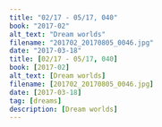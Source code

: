 ```yaml
---
title: "02/17 - 05/17, 040"
book: "2017-02"
alt_text: "Dream worlds"
filename: "201702_20170805_0046.jpg"
date: "2017-03-18"
title: [02/17 - 05/17, 040]
book: [2017-02]
alt_text: [Dream worlds]
filename: [201702_20170805_0046.jpg]
date: [2017-03-18]
tag: [dreams]
description: [Dream worlds]
---
```

